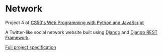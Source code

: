# Network
Project 4 of [CS50's Web Programming with Python and JavaScript](https://cs50.harvard.edu/web/2020/)

A Twitter-like social network website built using [Django](https://www.djangoproject.com/) and [Django REST Framework](https://www.django-rest-framework.org/).

[Full project specification](https://cs50.harvard.edu/web/2020/projects/4/network/)